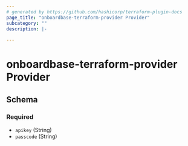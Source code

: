 ```yaml
---
# generated by https://github.com/hashicorp/terraform-plugin-docs
page_title: "onboardbase-terraform-provider Provider"
subcategory: ""
description: |-
  
---
```


# onboardbase-terraform-provider Provider





<!-- schema generated by tfplugindocs -->
## Schema

### Required

- `apikey` (String)
- `passcode` (String)
